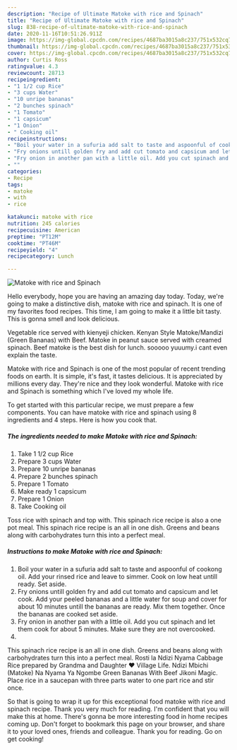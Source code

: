 ```yaml
---
description: "Recipe of Ultimate Matoke with rice and Spinach"
title: "Recipe of Ultimate Matoke with rice and Spinach"
slug: 838-recipe-of-ultimate-matoke-with-rice-and-spinach
date: 2020-11-16T10:51:26.911Z
image: https://img-global.cpcdn.com/recipes/4687ba3015a8c237/751x532cq70/matoke-with-rice-and-spinach-recipe-main-photo.jpg
thumbnail: https://img-global.cpcdn.com/recipes/4687ba3015a8c237/751x532cq70/matoke-with-rice-and-spinach-recipe-main-photo.jpg
cover: https://img-global.cpcdn.com/recipes/4687ba3015a8c237/751x532cq70/matoke-with-rice-and-spinach-recipe-main-photo.jpg
author: Curtis Ross
ratingvalue: 4.3
reviewcount: 28713
recipeingredient:
- "1 1/2 cup Rice"
- "3 cups Water"
- "10 unripe bananas"
- "2 bunches spinach"
- "1 Tomato"
- "1 capsicum"
- "1 Onion"
- " Cooking oil"
recipeinstructions:
- "Boil your water in a sufuria add salt to taste and aspoonful of cookong oil. Add your rinsed rice and leave to simmer. Cook on low heat untill ready. Set aside."
- "Fry onions untill golden fry and add cut tomato and capsicum and let cook. Add your peeled bananas and a little water for soup and cover for about 10 minutes untill the bananas are ready. Mix them together. Once the bananas are cooked set aside."
- "Fry onion in another pan with a little oil. Add you cut spinach and let them cook for about 5 minutes. Make sure they are not overcooked."
- ""
categories:
- Recipe
tags:
- matoke
- with
- rice

katakunci: matoke with rice 
nutrition: 245 calories
recipecuisine: American
preptime: "PT12M"
cooktime: "PT46M"
recipeyield: "4"
recipecategory: Lunch

---
```



![Matoke with rice and Spinach](https://img-global.cpcdn.com/recipes/4687ba3015a8c237/751x532cq70/matoke-with-rice-and-spinach-recipe-main-photo.jpg)

Hello everybody, hope you are having an amazing day today. Today, we're going to make a distinctive dish, matoke with rice and spinach. It is one of my favorites food recipes. This time, I am going to make it a little bit tasty. This is gonna smell and look delicious.

Vegetable rice served with kienyeji chicken. Kenyan Style Matoke/Mandizi (Green Bananas) with Beef. Matoke in peanut sauce served with creamed spinach. Beef matoke is the best dish for lunch. sooooo yuuumy.i cant even explain the taste.

Matoke with rice and Spinach is one of the most popular of recent trending foods on earth. It is simple, it's fast, it tastes delicious. It is appreciated by millions every day. They're nice and they look wonderful. Matoke with rice and Spinach is something which I've loved my whole life.


To get started with this particular recipe, we must prepare a few components. You can have matoke with rice and spinach using 8 ingredients and 4 steps. Here is how you cook that.

<!--inarticleads1-->

##### The ingredients needed to make Matoke with rice and Spinach:

1. Take 1 1/2 cup Rice
1. Prepare 3 cups Water
1. Prepare 10 unripe bananas
1. Prepare 2 bunches spinach
1. Prepare 1 Tomato
1. Make ready 1 capsicum
1. Prepare 1 Onion
1. Take  Cooking oil


Toss rice with spinach and top with. This spinach rice recipe is also a one pot meal. This spinach rice recipe is an all in one dish. Greens and beans along with carbohydrates turn this into a perfect meal. 

<!--inarticleads2-->

##### Instructions to make Matoke with rice and Spinach:

1. Boil your water in a sufuria add salt to taste and aspoonful of cookong oil. Add your rinsed rice and leave to simmer. Cook on low heat untill ready. Set aside.
1. Fry onions untill golden fry and add cut tomato and capsicum and let cook. Add your peeled bananas and a little water for soup and cover for about 10 minutes untill the bananas are ready. Mix them together. Once the bananas are cooked set aside.
1. Fry onion in another pan with a little oil. Add you cut spinach and let them cook for about 5 minutes. Make sure they are not overcooked.
1. 


This spinach rice recipe is an all in one dish. Greens and beans along with carbohydrates turn this into a perfect meal. Rosti la Ndizi Nyama Cabbage Rice prepared by Grandma and Daughter ❤ Village Life. Ndizi Mbichi (Matoke) Na Nyama Ya Ngombe Green Bananas With Beef Jikoni Magic. Place rice in a saucepan with three parts water to one part rice and stir once. 

So that is going to wrap it up for this exceptional food matoke with rice and spinach recipe. Thank you very much for reading. I'm confident that you will make this at home. There's gonna be more interesting food in home recipes coming up. Don't forget to bookmark this page on your browser, and share it to your loved ones, friends and colleague. Thank you for reading. Go on get cooking!
